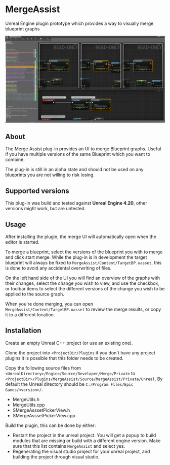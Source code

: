 # MergeAssist
Unreal Engine plugin prototype which provides a way to visually merge blueprint graphs

![Screenshot](Docs/screenshot.png)

## About
The Merge Assist plug-in provides an UI to merge Blueprint graphs. Useful if you have multiple versions of the same Blueprint which you want to combine.

The plug-in is still in an alpha state and should not be used on any blueprints you are not willing to risk losing.

## Supported versions
This plug-in was build and tested against __Unreal Engine 4.20__, other versions might work, but are untested.

## Usage
After installing the plugin, the merge UI will automatically open when the editor is started.

To merge a blueprint, select the versions of the blueprint you with to merge and click start merge.
While the plug-in is in development the target blueprint will always be fixed to `MergeAssist/Content/TargetBP.uasset`, this is done to avoid any accidental overwriting of files.

On the left hand side of the UI you will find an overview of the graphs with their changes, select the change you wish to view, and use the checkbox, or toolbar items to select the different versions of the change you wish to be
applied to the source graph.

When you're done merging, you can open `MergeAssist/Content/TargetBP.uasset` to review the merge results, or
copy it to a different location.

## Installation
Create an empty Unreal C++ project (or use an existing one).

Clone the project into `<ProjectDir/Plugins` if you don't have any project plugins it is possible that this folder
needs to be created.

Copy the following source files from `<UnrealDirectory>/Engine/Source/Developer/Merge/Private`
to `<ProjectDir>/Plugins/MergeAssist/Source/MergeAssist/Private/Unreal`. By default the Unreal directory should be
`C:/Program Files/Epic Games/<version>/`.
* MergeUtils.h
* MergeUtils.cpp
* SMergeAsssetPickerView.h
* SMergeAsssetPickerView.cpp

Build the plugin, this can be done by either:
* Restart the project in the unreal project. You will get a popup to build modules that are missing or build with a
different engine version. Make sure that this list contains `MergeAssist` and select yes.
* Regenerating the visual studio project for your unreal project, and building the project through visual studio.
